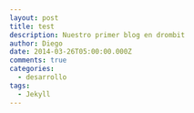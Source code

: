 ```yaml
---
layout: post
title: test
description: Nuestro primer blog en drombit
author: Diego
date: 2014-03-26T05:00:00.000Z
comments: true
categories:
  - desarrollo
tags:
  - Jekyll
---
```

